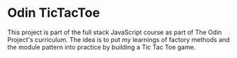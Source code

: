 # Odin TicTacToe
This project is part of the full stack JavaScript course as part of The Odin Project's curriculum. The idea is to put my learnings of factory methods and the module pattern into practice by building a Tic Tac Toe game.
